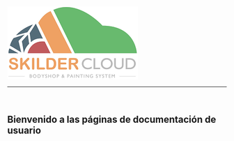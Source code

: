 ![](Images/LogoSilderCloud.png)  
  
---    
<br></br>
  
<h2 style="display: inline;">Bienvenido a las páginas de documentación de usuario </h2> 
